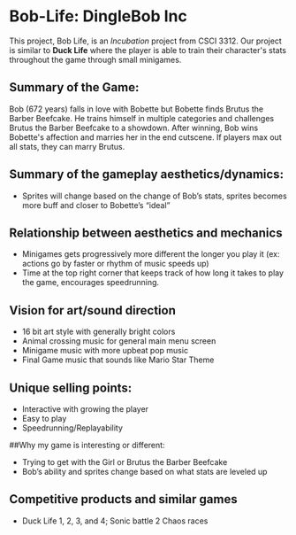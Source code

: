 
# Bob-Life: DingleBob Inc

This project, Bob Life, is an _Incubation_ project from CSCI 3312. Our project is similar to __Duck Life__ where the player is able to train their character's stats throughout the game through small minigames.

## Summary of the Game: 
Bob (672 years) falls in love with Bobette but Bobette finds Brutus the Barber Beefcake. He trains himself in multiple categories and challenges Brutus the Barber Beefcake to a showdown. After winning, Bob wins Bobette's affection and marries her in the end cutscene. If players max out all stats, they can marry Brutus.

## Summary of the gameplay aesthetics/dynamics: 
- Sprites will change based on the change of Bob’s stats, sprites becomes more buff and closer to Bobette’s “ideal”

## Relationship between aesthetics and mechanics
- Minigames gets progressively more different the longer you play it (ex: actions go by faster or rhythm of music speeds up)
- Time at the top right corner that keeps track of how long it takes to play the game, encourages speedrunning. 

## Vision for art/sound direction
- 16 bit art style with generally bright colors 
- Animal crossing music for general main menu screen 
- Minigame music with more upbeat pop music 
- Final Game music that sounds like Mario Star Theme

## Unique selling points: 
- Interactive with growing the player
- Easy to play
- Speedrunning/Replayability

##Why my game is interesting or different: 
- Trying to get with the Girl or Brutus the Barber Beefcake
- Bob’s ability and sprites change based on what stats are leveled up

## Competitive products and similar games
- Duck Life 1, 2, 3, and 4; Sonic battle 2 Chaos races
